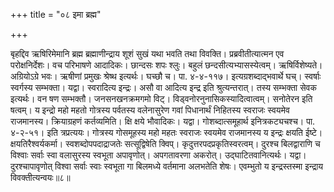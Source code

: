+++
title = "०८ इमा ब्रह्म"

+++

बृहद्दिव ऋषिरिमेमानि ब्रह्म ब्रह्माणीन्द्राय शूशं सुखं यथा भवति तथा विवक्ति। प्रब्रवीतीत्यात्मन एव परोक्षनिर्देशः। वच परिभाषणे आदादिकः। छान्दसः शपः श्लुः। बहुलं छन्दसीत्यभ्यासस्येत्वम्। ऋषिर्विशेष्यते। अग्रियोऽग्रे भवः। ऋषीणां प्रमुखः श्रेष्थ इत्यर्थः। घच्छौ च। पा. ४-४-११७। इत्यग्रशब्दाद्भवार्थे घच्। स्वर्षाः स्वर्गस्य सम्भक्ता। यद्वा। स्वरादित्य इन्द्रः। असौ वा आदित्य इन्द्र इति श्रुत्यन्तरात्। तस्य सम्भक्ता सेवक इत्यर्थः। वन षण सम्भक्तौ। जनसनखनक्रमगमो विट्। विड्वनोरनुनासिकस्यादित्वात्वम्। सनोतेरन इति षत्वम्। य इन्द्रो महो महतो गोत्रस्य पर्वतस्य वलेनासुरेण गवां पिधानार्थं निहितस्य स्वराजः स्वयमेव राजमानस्य। क्रियाग्रहणं कर्तव्यमिति। क्षि क्षये भौवादिकः। यद्वा। गोशब्दात्समूहार्थ इनित्रकट्यचश्च। पा. ४-२-५१। इति त्रप्रत्ययः। गोत्रस्य गोसमूहस्य महो महतः स्वराजः स्वयमेव राजमानस्य य इन्द्रः क्षयति ईष्टे। क्षयतिरैश्वर्यकर्मा। स्वशब्दोपपदाद्राजतेः सत्सूद्विषेति क्विप्। कृदुत्तरपदप्रकृतिस्वरत्वम्। दुरश्च बिलद्वाराणि च विश्वाः सर्वाः स्वा वलासुरस्य स्वभूता अपावृणोत्। अपगतावरणा अकरोत्। उद्घाटितवानित्यर्थः। यद्वा। दुरश्चापावृणोत् विश्वा सर्वाः स्वाः स्वभूता गा बिलमध्ये वर्तमाना अलभतेति शेषः। एवम्भुतो य इन्द्रस्तस्मा इन्द्राय विवक्तीत्यन्वयः॥८॥
